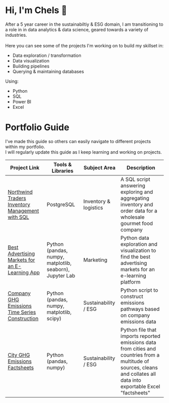 # Hi, I'm Chels 👋
After a 5 year career in the sustainabiltiy & ESG domain, I am transitioning to a role in in data analytics & data science, geared towards a variety of industries. <br>
<br>
Here you can see some of the projects I'm working on to build my skillset in:
- Data exploration / transformation
- Data visualization
- Building pipelines
- Querying & maintaining databases

Using:
- Python
- SQL
- Power BI
- Excel

# Portfolio Guide
I've made this guide so others can easily navigate to different projects within my portfolio. <br>
I will regularly update this guide as I keep learning and working on projects.
<br>

| Project Link |  Tools & Libraries | Subject Area |  Description | 
|---|---|---|---|
| [Northwind Traders Inventory Management with SQL](https://github.com/cbjonesea/NorthwindTraders_SQL) | PostgreSQL | Inventory & logistics| A SQL script answering exploring and aggregating inventory and order data for a wholesale gourmet food company |
| [Best Advertising Markets for an E-Learning App](https://github.com/cbjonesea/python-advertising-marketselection) | Python (pandas, numpy, matplotlib, seaborn), Jupyter Lab |  Marketing | Python data exploration and visualization to find the best advertising markets for an e-learning platform |
| [Company GHG Emissions Time Series Construction](https://github.com/cbjonesea/emissions-pathways) | Python (pandas, numpy, matplotlib, scipy) | Sustainability / ESG | Python script to construct emissions pathways based on company emissions data  | 
| [City GHG Emissions Factsheets](https://github.com/cbjonesea/cityemissions-clean-transform-combine/tree/main) | Python (pandas, numpy) | Sustainability / ESG | Python file that imports reported emissions data from cities and countries from a multitude of sources, cleans and collates all data into exportable Excel "factsheets" |

